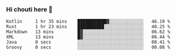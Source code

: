 ### Hi chouti here 👋


<!--START_SECTION:waka-->

```text
Kotlin     1 hr 35 mins    ███████████▓░░░░░░░░░░░░░   46.19 %
Rust       1 hr 23 mins    ██████████░░░░░░░░░░░░░░░   40.25 %
Markdown   13 mins         █▓░░░░░░░░░░░░░░░░░░░░░░░   06.62 %
XML        13 mins         █▓░░░░░░░░░░░░░░░░░░░░░░░   06.44 %
Java       0 secs          ░░░░░░░░░░░░░░░░░░░░░░░░░   00.41 %
Groovy     0 secs          ░░░░░░░░░░░░░░░░░░░░░░░░░   00.08 %
```

<!--END_SECTION:waka-->

<!--
**l0nl1f3/l0nl1f3** is a ✨ _special_ ✨ repository because its `README.md` (this file) appears on your GitHub profile.

Here are some ideas to get you started:

- 🔭 I’m currently working on ...
- 🌱 I’m currently learning ...
- 👯 I’m looking to collaborate on ...
- 🤔 I’m looking for help with ...
- 💬 Ask me about ...
- 📫 How to reach me: ...
- 😄 Pronouns: ...
- ⚡ Fun fact: ...
-->
